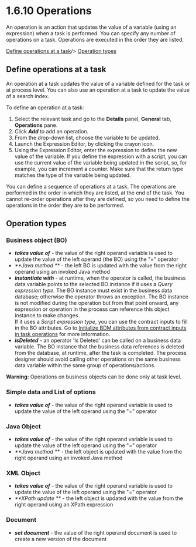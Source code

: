 # 1.6.10 Operations

An operation is an action that updates the value of a variable (using an expression) when a task is performed. You can specify any number of operations on a task. Operations are executed in the order they are listed.

[Define operations at a task](#step_op)/\>
[Operation types](#operation)

## Define operations at a task

An operation at a task updates the value of a variable defined for the task or at process level. You can also use an operation at a task to update the value of a search index.

To define an operation at a task:

1. Select the relevant task and go to the **Details** panel, **General** tab, **Operations** pane.
2. Click **_Add_** to add an operation.
3. From the drop-down list, choose the variable to be updated.
4. Launch the Expression Editor, by clicking the crayon icon.
5. Using the Expression Editor, enter the expression to define the new value of the variable. 
If you define the expression with a script, you can use the current value of the 
variable being updated in the script, so, for example, you can increment a counter. Make sure that the return type matches the type of the variable being updated.

You can define a sequence of operations at a task. The operations are performed in the order in which they are listed, at the end of the task. 
You cannot re-order operations after they are defined, so you need to define the operations in the order they are to be performed.

## Operation types

### Business object (BO)

* _**takes value of**_ - the value of the right operand variable is used to update the value of the left operand (the BO) using the "=" operator
* _**Java method **_ - the left BO is updated with the value from the right operand using an invoked Java method
* _**instantiate with**_ - at runtime, when the operator is called, the business data variable points to the selected BO instance if it uses a _Query expression type_. 
The BO instance must exist in the business data database; otherwise the operator throws an exception. 
The BO instance is not modified during the operation but from that point onward, any expression or operation in the process can reference this object instance to make changes.  
If it uses a _Script expression type_, you can use the contract inputs to fill in the BO attributes. 
Go to [Initialize BDM attributes from contract inputs in task operations](/define-and-deploy-the-bdm.md#initBDM_task) for more information.
* _**isDeleted**_ - an operator 'Is Deleted' can be called on a business data variable. The BO instance that the business data references is deleted from the database, at runtime, after the task is completed. 
The process designer should avoid calling other operations on the same business data variable within the same group of operations/actions.

**Warning:** Operations on business objects can be done only at task level.

### Simple data and List of options

* _**takes value of**_ - the value of the right operand variable is used to update the value of the left operand using the "=" operator

### Java Object

* _**takes value of**_ - the value of the right operand variable is used to update the value of the left operand using the "=" operator
* _**Java method **_ - the left object is updated with the value from the right operand using an invoked Java method

### XML Object

* _**takes value of**_ - the value of the right operand variable is used to update the value of the left operand using the "=" operator
* _**XPath update **_ - the left object is updated with the value from the right operand using an XPath expression

### Document

* _**set document**_ - the value of the right operand document is used to create a new version of the document